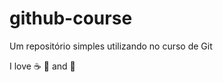 # github-course
Um repositório simples utilizando no curso de Git

I love :coffee: :pizza: and :dancer:
